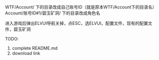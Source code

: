 WTF/Account/ 下的目录改成自己账号ID（就是原本WTF/Account下的目录名）
Account/账号ID#1/碧玉矿洞/ 下的目录改成角色名

进入游戏后弹出ELVUI导航关掉，点ESC，选ELVUI，配置文件，现有的配置文件，碧玉矿洞

TODO:

1. complete README.md
2. download link